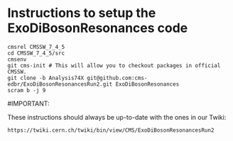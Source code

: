 Instructions to setup the ExoDiBosonResonances code
========

```
cmsrel CMSSW_7_4_5
cd CMSSW_7_4_5/src
cmsenv
git cms-init # This will allow you to checkout packages in official CMSSW.
git clone -b Analysis74X git@github.com:cms-edbr/ExoDiBosonResonancesRun2.git ExoDiBosonResonances
scram b -j 9
```

#IMPORTANT: 

These instructions should always be up-to-date with the ones in our Twiki:

`https://twiki.cern.ch/twiki/bin/view/CMS/ExoDiBosonResonancesRun2`
